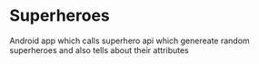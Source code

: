 # Superheroes
Android app which calls superhero api which genereate random superheroes and also tells about their attributes

